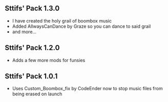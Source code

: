 ## Sttifs' Pack 1.3.0
- I have created the holy grail of boombox music
- Added AllwaysCanDance by Graze so you can dance to said grail
- and more...

## Sttifs' Pack 1.2.0
- Adds a few more mods for funsies

## Sttifs' Pack 1.0.1
- Uses Custom_Boombox_fix by CodeEnder now to stop music files from being erased on launch
